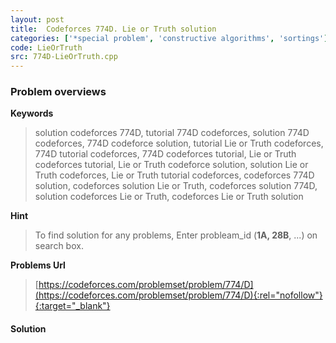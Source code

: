 ```yaml
---
layout: post
title:  Codeforces 774D. Lie or Truth solution
categories: ['*special problem', 'constructive algorithms', 'sortings']
code: LieOrTruth
src: 774D-LieOrTruth.cpp
---
```

### **Problem overviews**

**Keywords**
> solution codeforces 774D, tutorial 774D codeforces, solution 774D codeforces, 774D codeforce solution, tutorial Lie or Truth codeforces, 774D tutorial codeforces, 774D codeforces tutorial, Lie or Truth codeforces tutorial, Lie or Truth codeforce solution, solution Lie or Truth codeforces, Lie or Truth tutorial codeforces, codeforces 774D solution, codeforces solution Lie or Truth, codeforces solution 774D, solution codeforces Lie or Truth, codeforces Lie or Truth solution

**Hint**
> To find solution for any problems, Enter probleam_id (**1A, 28B**, ...) on search box. 

**Problems Url**
> [https://codeforces.com/problemset/problem/774/D](https://codeforces.com/problemset/problem/774/D){:rel="nofollow"}{:target="_blank"}

#### **Solution**




